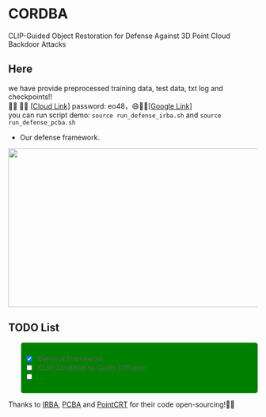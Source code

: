 # CORDBA
CLIP-Guided Object Restoration for Defense Against 3D Point Cloud Backdoor Attacks
<br>

## **Here**
we have provide preprocessed training data, test data, txt log and checkpoints!!
<br>
👍🏻 ✌🏻 [[Cloud Link]](https://cloud.189.cn/t/IbUNNbnquEby) password: eo48，😄✌🏻[[Google Link]](https://drive.google.com/drive/folders/1WWTRvM2JNeAaTORVYsVjgkpwW2F2ddwI)
<br>
you can run script demo:
`source run_defense_irba.sh` and `source run_defense_pcba.sh`


- Our defense framework.
<p align="center" >
    <img src="fig/framework4.png" width="920" height="320" />

<br>

## TODO List

<blockquote style="background-color: green; padding: 10px; border-radius: 5px;">
    
  - [x] Defense Framework
  - [ ] CLIP Condition to Guide Diffusion
  - [ ] ... 
</blockquote>



Thanks to 
[IRBA](https://github.com/KuofengGao/IRBA), [PCBA](https://github.com/zhenxianglance/PCBA) and [PointCRT](https://github.com/CGCL-codes/PointCRT) for their code open-sourcing!💐🌹
